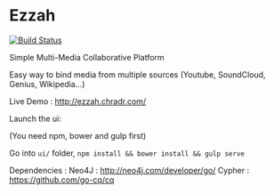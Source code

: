 # Ezzah
[![Build Status](https://travis-ci.org/BitSmashers/Ezzah.svg?branch=master)](https://travis-ci.org/BitSmashers/Ezzah)

Simple Multi-Media Collaborative Platform

Easy way to bind media from multiple sources (Youtube, SoundCloud, Genius, Wikipedia...)

Live Demo : http://ezzah.chradr.com/

Launch the ui:

(You need npm, bower and gulp first)

Go into `ui/` folder, `npm install && bower install && gulp serve`

Dependencies : 
Neo4J : http://neo4j.com/developer/go/
Cypher : https://github.com/go-cq/cq
